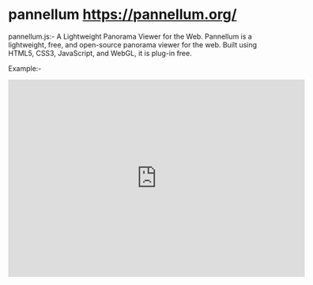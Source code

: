 # pannellum <a>https://pannellum.org/</a>
pannellum.js:- A Lightweight Panorama Viewer for the Web. Pannellum is a lightweight, free, and open-source panorama viewer for the web. Built using HTML5, CSS3, JavaScript, and WebGL, it is plug-in free.

Example:-
<iframe width="600" height="400" style="border-style:none;" src="https://cdn.pannellum.org/2.5/pannellum.htm#config=https://pannellum.org/configs/multiresolution.json"></iframe>
